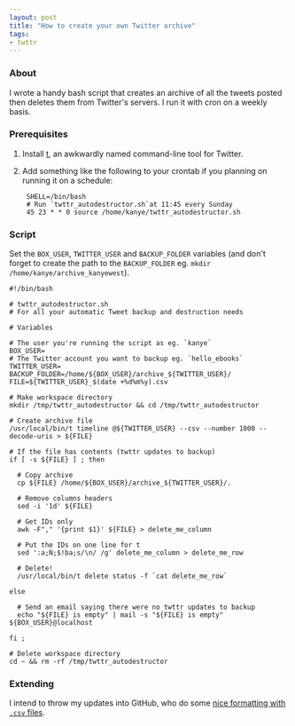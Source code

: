 ```yaml
---
layout: post
title: "How to create your own Twitter archive"
tags:
- twttr
---
```


### About

I wrote a handy bash script that creates an archive of all the tweets posted
then deletes them from Twitter's servers. I run it with cron on a weekly basis.

### Prerequisites

1. Install [t](https://github.com/sferik/t), an awkwardly named command-line tool for Twitter.
2. Add something like the following to your crontab if you planning on running
   it on a schedule:

        SHELL=/bin/bash
        # Run `twttr_autodestructor.sh`at 11:45 every Sunday
        45 23 * * 0 source /home/kanye/twttr_autodestructor.sh

### Script

Set the `BOX_USER`, `TWITTER_USER` and `BACKUP_FOLDER` variables (and don't
forget to create the path to the `BACKUP_FOLDER` eg. `mkdir
/home/kanye/archive_kanyewest`).

    #!/bin/bash

    # twttr_autodestructor.sh
    # For all your automatic Tweet backup and destruction needs

    # Variables

    # The user you're running the script as eg. `kanye`
    BOX_USER=
    # The Twitter account you want to backup eg. `hello_ebooks`
    TWITTER_USER=
    BACKUP_FOLDER=/home/${BOX_USER}/archive_${TWITTER_USER}/
    FILE=${TWITTER_USER}_$(date +%d%m%y).csv

    # Make workspace directory
    mkdir /tmp/twttr_autodestructor && cd /tmp/twttr_autodestructor

    # Create archive file
    /usr/local/bin/t timeline @${TWITTER_USER} --csv --number 1000 --decode-uris > ${FILE}

    # If the file has contents (twttr updates to backup)
    if [ -s ${FILE} ] ; then

      # Copy archive
      cp ${FILE} /home/${BOX_USER}/archive_${TWITTER_USER}/.

      # Remove columns headers		
      sed -i '1d' ${FILE}

      # Get IDs only
      awk -F"," '{print $1}' ${FILE} > delete_me_column

      # Put the IDs on one line for t
      sed ':a;N;$!ba;s/\n/ /g' delete_me_column > delete_me_row

      # Delete!
      /usr/local/bin/t delete status -f `cat delete_me_row`
     
    else
      
      # Send an email saying there were no twttr updates to backup
      echo "${FILE} is empty" | mail -s "${FILE} is empty" ${BOX_USER}@localhost
        
    fi ;

    # Delete workspace directory
    cd ~ && rm -rf /tmp/twttr_autodestructor

### Extending

I intend to throw my updates into GitHub, who do some [nice formatting with `.csv` files](https://help.github.com/articles/rendering-csv-and-tsv-data).
